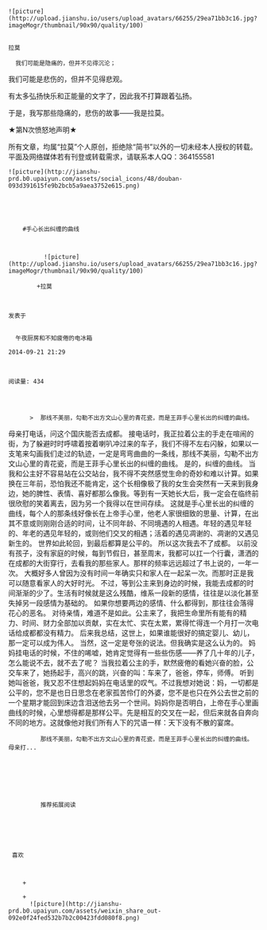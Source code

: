 
    
  
    ![picture](http://upload.jianshu.io/users/upload_avatars/66255/29ea71bb3c16.jpg?imageMogr/thumbnail/90x90/quality/100)
    

    拉莫
  
      我们可能是隐痛的，但并不见得沉沦；

我们可能是悲伤的，但并不见得悲观。

有太多弘扬快乐和正能量的文字了，因此我不打算跟着弘扬。

于是，我写那些隐痛的，悲伤的故事——我是拉莫。


★第N次愤怒地声明★

所有文章，均属“拉莫”个人原创，拒绝除“简书”以外的一切未经本人授权的转载。平面及网络媒体若有刊登或转载需求，请联系本人QQ：364155581




  
  
    ![picture](http://jianshu-prd.b0.upaiyun.com/assets/social_icons/48/douban-093d391615fe9b2bcb5a9aea3752e615.png)
  


    
      
        #手心长出纠缠的曲线
        
          
            
              ![picture](http://upload.jianshu.io/users/upload_avatars/66255/29ea71bb3c16.jpg?imageMogr/thumbnail/90x90/quality/100)
            
            +拉莫
        
        
    
    发表于 

    
      午夜厨房和不知疲倦的电冰箱

    2014-09-21 21:29

    

    阅读量: 434
  


        
          >  那线不美丽，勾勒不出方文山心里的青花瓷，而是王菲手心里长出的纠缠的曲线。

  母亲打电话，问这个国庆能否去成都。
  接电话时，我正拉着公主的手走在喧闹的街，为了躲避时时呼啸着按着喇叭冲过来的车子，我们不得不左右闪躲，如果以一支笔来勾画我们走过的轨迹，一定是弯弯曲曲的一条线，那线不美丽，勾勒不出方文山心里的青花瓷，而是王菲手心里长出的纠缠的曲线。
  是的，纠缠的曲线。
  当我和公主好不容易站在公交站台，我不得不突然感觉生命的奇妙和难以计算。如果换在三年前，恐怕我还不能肯定，这个长相像极了我的女生会突然有一天来到我身边，她的脾性、表情、喜好都那么像我。等到有一天她长大后，我一定会在临终前很欣慰的笑着离去，因为另一个我得以在世间存续。
  这就是手心里长出的纠缠的曲线，每个人的那条线好像长在上帝手心里，他老人家很细致的思量、计算，在出其不意或则刚刚合适的时间，让不同年龄、不同境遇的人相遇。年轻的遇见年轻的、年老的遇见年轻的，或则他们交叉的相遇；活着的遇见凋谢的、凋谢的又遇见新生的。
  世界如此轮回，到最后都算是公平的。
  所以这次我去不了成都。
  以前没有孩子，没有家庭的时候，每到节假日，甚至周末，我都可以扛一个行囊，潇洒的在成都的大街穿行，去看我的那些家人。那样的频率远远超过了书上说的，一年一次。
  大概好多人曾因为没有时间一年确实只和家人在一起呆一次。而那时正是我可以随意看家人的大好时光。
  不过，等到公主来到身边的时候，我能去成都的时间渐渐的少了。生活有时候就是这么残酷，维系一段新的感情，往往是以淡化甚至失掉另一段感情为基础的。
  如果你想要两边的感情、什么都得到，那往往会落得花心的恶名。
  对待亲情，难道不是如此。公主来了，我把生命里所有能有的精力、时间、财力全部加以贡献，实在太忙、实在太累，累得忙得连一个月打一次电话给成都都没有精力。
  后来我总结，这世上，如果谁能很好的搞定婴儿、幼儿，那一定可以成为伟人。
  当然，这一定是夸张的说法。但我确实是这么认为的。
  妈妈挂电话的时候，不住的唏嘘，她肯定觉得有一些些伤感——养了几十年的儿子，怎么能说不去，就不去了呢？
  当我拉着公主的手，默然疲倦的看她兴奋的脸，公交车来了，她扬起手，高兴的跳，兴奋的叫：车来了，爸爸，停车，师傅。
  听到她叫爸爸，我又忍不住想起妈妈在电话里的叹气。不过我想对她说：妈，一切都是公平的，您不是也日日思念在老家孤苦伶仃的外婆，您不是也只在外公去世之前的一个星期才能回到床边含泪送他去另一个世间。妈妈你是否明白，上帝在手心里画曲线的时候，心里想得都是那样公平。先是相互的交叉在一起，但后来就各自奔向不同的地方。这就像他对我们所有人下的咒语一样：天下没有不散的宴席。

        
             那线不美丽，勾勒不出方文山心里的青花瓷，而是王菲手心里长出的纠缠的曲线。     母亲打...
      
    
    
      
      
      
          
             推荐拓展阅读
        
      
    
    
      
          
     喜欢

      
      
        +
                  
        +
          ![picture](http://jianshu-prd.b0.upaiyun.com/assets/weixin_share_out-092e0f24fed532b7b2c00423fdd080f8.png)
        
      
    
  


